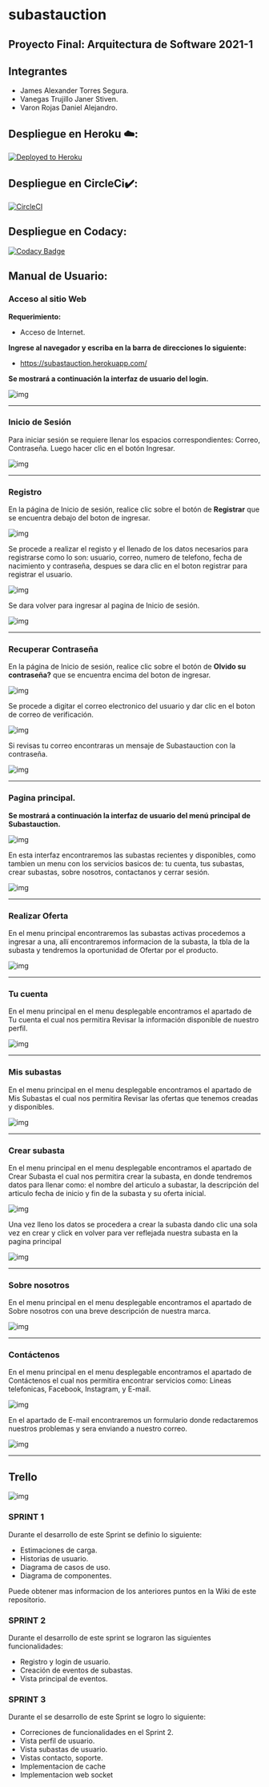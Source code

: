 # subastauction

## Proyecto Final: Arquitectura de Software 2021-1

## Integrantes

*  James Alexander Torres Segura.
*  Vanegas Trujillo Janer Stiven.
*  Varon Rojas Daniel Alejandro.

## Despliegue en Heroku ☁️:

[![Deployed to Heroku](https://www.herokucdn.com/deploy/button.png)](https://subastauction.herokuapp.com)

## Despliegue en CircleCi✔️:

[![CircleCI](https://circleci.com/gh/Subastauction/subastauction.svg?style=svg)](https://circleci.com/gh/Subastauction/subastauction)

## Despliegue en Codacy:

[![Codacy Badge](https://app.codacy.com/project/badge/Grade/14d19e309e6f4cbbb53f1f09c7872b8a)](https://www.codacy.com/gh/Subastauction/subastauction/dashboard?utm_source=github.com&amp;utm_medium=referral&amp;utm_content=Subastauction/subastauction&amp;utm_campaign=Badge_Grade)

## Manual de Usuario:

### Acceso al sitio Web

**Requerimiento:**

* Acceso de Internet.

**Ingrese al navegador y escriba en la barra de direcciones lo siguiente:**

* https://subastauction.herokuapp.com/

**Se mostrará a continuación la interfaz de usuario del login.**

![img](img/1.PNG)

----------

### Inicio de Sesión

Para iniciar sesión se requiere llenar los espacios correspondientes: Correo, Contraseña. Luego hacer clic en el botón Ingresar.

![img](img/2.PNG)

----------

### Registro

En la página de Inicio de sesión, realice clic sobre el botón de **Registrar** que se encuentra debajo del boton de ingresar.

![img](img/6.PNG)

Se procede a realizar el registo y el llenado de los datos necesarios para registrarse como lo son: usuario, correo, numero de telefono, fecha de nacimiento y contraseña, despues se dara clic en el boton registrar para registrar el usuario.

![img](img/7.PNG)

Se dara volver para ingresar al pagina de Inicio de sesión.

![img](img/1.PNG)

----------

### Recuperar Contraseña

En la página de Inicio de sesión, realice clic sobre el botón de **Olvido su contraseña?** que se encuentra encima del boton de ingresar.

![img](img/3.PNG)

Se procede a digitar el correo electronico del usuario y dar clic en el boton de correo de verificación.

![img](img/4.PNG)

Si revisas tu correo encontraras un mensaje de Subastauction con la contraseña.

![img](img/5.PNG)

----------

### Pagina principal.

**Se mostrará a continuación la interfaz de usuario del menú principal de Subastauction.**

![img](img/15.PNG)

En esta interfaz encontraremos las subastas recientes y disponibles, como tambien un menu con los servicios basicos de: tu cuenta, tus subastas, crear subastas, sobre nosotros, contactanos y cerrar sesión.

![img](img/16.PNG)

----------

### Realizar Oferta 

En el menu principal encontraremos las subastas activas procedemos a ingresar a una, allí encontraremos informacion de la subasta, la tbla de la subasta y tendremos la oportunidad de Ofertar por el producto.

![img](img/18.PNG)

----------

### Tu cuenta 

En el menu principal en el menu desplegable encontramos el apartado de Tu cuenta el cual nos permitira Revisar la información disponible de nuestro perfil.

![img](img/13.PNG)

----------

### Mis subastas

En el menu principal en el menu desplegable encontramos el apartado de Mis Subastas el cual nos permitira Revisar las ofertas que tenemos creadas y disponibles.

![img](img/14.PNG)

----------

### Crear subasta

En el menu principal en el menu desplegable encontramos el apartado de Crear Subasta el cual nos permitira crear la subasta, en donde tendremos datos para llenar como: el nombre del articulo a subastar, la descripción del articulo fecha de inicio y fin de la subasta y su oferta inicial.

![img](img/11.PNG)

Una vez lleno los datos se procedera a crear la subasta dando clic una sola vez en crear y click en volver para ver reflejada nuestra subasta en la pagina principal

![img](img/12.PNG)

----------

### Sobre nosotros

En el menu principal en el menu desplegable encontramos el apartado de Sobre nosotros con una breve descripción de nuestra marca.

![img](img/10.PNG)

----------

### Contáctenos

En el menu principal en el menu desplegable encontramos el apartado de Contáctenos el cual nos permitira encontrar servicios como: Lineas telefonicas, Facebook, Instagram, y E-mail.

![img](img/8.PNG)

En el apartado de E-mail encontraremos un formulario donde redactaremos nuestros problemas y sera enviando a nuestro correo.

![img](img/9.PNG)

----------

## Trello

![img](img/trello.PNG)

### SPRINT 1

Durante el desarrollo de este Sprint se definio lo siguiente:

* Estimaciones de carga.
* Historias de usuario.
* Diagrama de casos de uso.
* Diagrama de componentes.

Puede obtener mas informacion de los anteriores puntos en la Wiki de este repositorio.

### SPRINT 2 

Durante el desarrollo de este sprint se lograron las siguientes funcionalidades:

* Registro y login de usuario.
* Creación de eventos de subastas.
* Vista principal de eventos.

### SPRINT 3

Durante el se desarrollo de este Sprint se logro lo siguiente:

* Correciones de funcionalidades en el Sprint 2.
* Vista perfil de usuario.
* Vista subastas de usuario.
* Vistas contacto, soporte.
* Implementacion de cache
* Implementacion web socket




